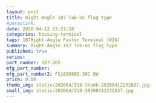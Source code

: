 ```yaml
---
layout: post
title: Right-Angle 187 Tab-on flag type
#permalink: 
date: 2020-04-12 23:21:18
categories: housing-terminal
tags: 187Right-Angle Faston Terminal (DIN)
summary: Right-Angle 187 Tab-on flag type
published: true 
series: 
part_number: 187-202
mfg_part_number: 
mfg_part_number2: FS1880802-30C QW
price: 0.00
thumb_img: static/202004/318-thumb-20200412232837.jpg
small_img: static/202004/318-20200412232837.jpg
---
```



